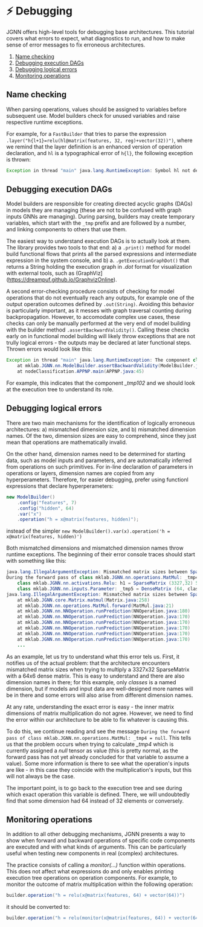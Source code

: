 # :zap: Debugging
JGNN offers high-level tools for debugging base architectures.
This tutorial covers what errors to expect, what diagnostics to run,
and how to make sense of error messages to fix erroneous architectures.

1. [Name checking](#name-checking)
2. [Debugging execution DAGs](#debugging-execution-dags)
3. [Debugging logical errors](#debugging-logical-errors)
4. [Monitoring operations](#monitoring-operations)

## Name checking
When parsing operations, values should be assigned to variables before
subsequent use. Model builders check for unused variables and raise 
respective runtime exceptions.

For example, for a `FastBuilder` that tries to parse the expression
`.layer("h{l+1}=relu(hl@matrix(features, 32, reg)+vector(32))")`,
where we remind that the layer definition is an enhanced version of
operation declaration, and `hl` is a typographical error of `h{l}`, 
the following exception is thrown:

```java
Exception in thread "main" java.lang.RuntimeException: Symbol hl not defined.
```

## Debugging execution DAGs
Model builders are responsible for creating directed acyclic graphs (DAGs) 
in models they are managing (these are not to be confused with graph inputs GNNs
are managing). During parsing, builders may create temporary variables, which 
start with the `_tmp` prefix and are followed by a number, and linking components
to others that use them.

The easiest way to understand execution DAGs is to actually look
at them. The library provides two tools to that end: a) a `.print()`
method for model build functional flows that prints all the parsed
expressions and intermediate expression in the system console, and b)
a. `.getExecutionGraphDot()` that returns a String holding the execution
graph in *.dot* format for visualization with external tools, such
as (GraphViz](https://dreampuf.github.io/GraphvizOnline).

A second error-checking procedure consists of checking 
for model operations that do not
eventually reach any outputs, for example one of the output operation
outcomes defined by `.out(String)`. Avoiding this behavior is particularly
important, as it messes with graph traversal counting during backpropagation.
However, to accomodate complex use cases, these checks can only be manually performed
at the very end of model building with the builder method `.assertBackwardValidity()`.
Calling these checks early on in functional model building
will likely throw exceptions that are not trully logical errors - the
outputs may be declared at later functional steps. Thrown errors would look like this:
```java
Exception in thread "main" java.lang.RuntimeException: The component class mklab.JGNN.nn.operations.Multiply: _tmp102 = null does not lead to an output
	at mklab.JGNN.nn.ModelBuilder.assertBackwardValidity(ModelBuilder.java:504)
	at nodeClassification.APPNP.main(APPNP.java:45)
```
For example, this indicates that the component *_tmp102*  and we should look 
at the execution tree to understand its role.


## Debugging logical errors
There are two main mechanisms for the identification of logically erroneous
architectures: a) mismatched dimension size, and b) mismatched dimension names.
Of the two, dimension sizes are easy to comprehend, since they just mean that
operations are mathematically invalid. 

On the other hand, dimension names need to be determined for
starting data, such as model inputs and parameters, and are automatically
inferred from operations on such primitives. For in-line declaration of
parameters in operations or layers, dimension names are copied from any hyperperameters.
Therefore, for easier debugging, 
prefer using functionl expressions that declare hyperperameters:

```java
new ModelBuilder()
	.config("features", 7)
	.config("hidden", 64)
	.var("x")
	.operation("h = x@matrix(features, hidden)");
```
instead of the simpler `new ModelBuilder().var(x).operation('h = x@matrix(features, hidden)')`


Both mismatched dimensions and mismatched dimension names
throw runtime exceptions. The beginning of their 
error console traces should start with something like this:
```java
java.lang.IllegalArgumentException: Mismatched matrix sizes between SparseMatrix (3327,32) 52523/106464 entries and DenseMatrix (64, classes 6)
During the forward pass of class mklab.JGNN.nn.operations.MatMul: _tmp4 = null with the following inputs:
	class mklab.JGNN.nn.activations.Relu: h1 = SparseMatrix (3327,32) 52523/106464 entries
	class mklab.JGNN.nn.inputs.Parameter: _tmp5 = DenseMatrix (64, classes 6)
java.lang.IllegalArgumentException: Mismatched matrix sizes between SparseMatrix (3327,32) 52523/106464 entries and DenseMatrix (64, classes 6)
	at mklab.JGNN.core.Matrix.matmul(Matrix.java:258)
	at mklab.JGNN.nn.operations.MatMul.forward(MatMul.java:21)
	at mklab.JGNN.nn.NNOperation.runPrediction(NNOperation.java:180)
	at mklab.JGNN.nn.NNOperation.runPrediction(NNOperation.java:170)
	at mklab.JGNN.nn.NNOperation.runPrediction(NNOperation.java:170)
	at mklab.JGNN.nn.NNOperation.runPrediction(NNOperation.java:170)
	at mklab.JGNN.nn.NNOperation.runPrediction(NNOperation.java:170)
	at mklab.JGNN.nn.NNOperation.runPrediction(NNOperation.java:170)
	...
```

As an example, let us try to understand what this error tels us. First, 
it notifies us of the actual problem: that the architecture encounters mismatched matrix
sizes when trying to multiply a 3327x32 SparseMatrix with a 64x6 dense matrix. 
This is easy to understand and there are also dimension names in there;
for this example, only *classes* is a named dimension, but if models
and input data are well-designed more names will be in there and some
errors will also arise from different dimension names.

At any rate, understanding the exact error is easy - the inner matrix dimensions
of matrix multiplication
do not agree. However, we need to find the error within our architecture to 
be able to fix whatever is causing this.

To do this, we continue reading and see the message
`During the forward pass of class mklab.JGNN.nn.operations.MatMul: _tmp4 = null`.
This tells us that the problem occurs when trying to calculate *_tmp4*
which is currently assigned a *null* tensor as value (this is pretty normal,
as the forward pass has not yet already concluded for that variable to assume a value).
Some more information is there to see what the operation's inputs are like - in this case
they coincide with the multiplication's inputs, but this will not always be the case.

The important point, is to go back to the execution tree and see during which exact operation
this variable is defined. There, we will undoubtedly find that some dimension had 64 instead
of 32 elements or conversely.

## Monitoring operations
In addition to all other debugging mechanisms, JGNN presents a way to show when
forward and backward operations of specific code components are executed and with what kinds
of arguments.
This can be particularly useful when testing new components in real (complex) architectures.

The practice consists of calling a *monitor(...)* function within operations.
This does not affect what expressions do and only enables printing execution tree operations
on operation components. For example, to monitor the outcome of matrix multiplication within 
the following operation:

```java
builder.operation("h = relu(x@matrix(features, 64) + vector(64))")
```

it should be converted to:

```java
builder.operation("h = relu(monitor(x@matrix(features, 64)) + vector(64))")
```